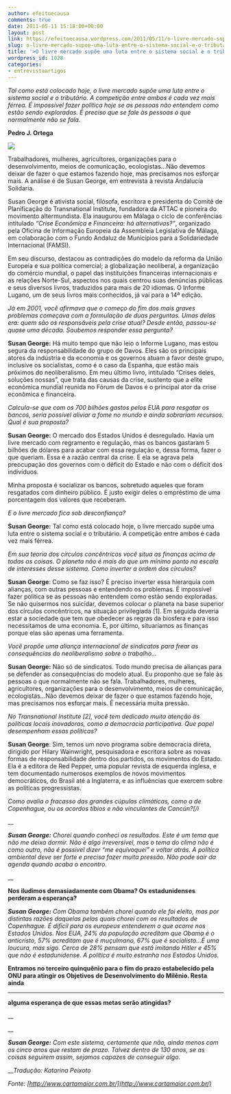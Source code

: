 ```yaml
---
author: efeitoecausa
comments: true
date: 2011-05-11 15:18:00+00:00
layout: post
link: https://efeitoecausa.wordpress.com/2011/05/11/o-livre-mercado-supoe-uma-luta-entre-o-sistema-social-e-o-tributario/
slug: o-livre-mercado-supoe-uma-luta-entre-o-sistema-social-e-o-tributario
title: '>O livre mercado supõe uma luta entre o sistema social e o tributário'
wordpress_id: 1028
categories:
- entrevistaartigos
---
```


>  


_Tal como está colocado hoje, o livre mercado supõe uma luta entre o sistema social e o tributário. A competição entre ambos é cada vez mais férrea. É impossível fazer política hoje se as pessoas não entendem como estão sendo exploradas. É preciso que se fale às pessoas o que normalmente não se fala._

**Pedro J. Ortega**

![](http://www.cartamaior.com.br/arquivosCartaMaior/FOTO/62/foto_mat_27424.jpg)

Trabalhadores, mulheres, agricultores, organizações para o desenvolvimento, meios de comunicação, ecologistas…Não devemos deixar de fazer o que estamos fazendo hoje, mas precisamos nos esforçar mais. A análise é de Susan George, em entrevista à revista Andalucía Solidaria.

Susan George é ativista social, filósofa, escritora e presidenta do Comitê de Planificação do Transnational Institute, fundadora da ATTAC e pioneira do movimento altermundista. Ela inaugurou em Málaga o ciclo de conferências intitulado _“Crise Econômica e Financeira: há alternativas?”_, organizado pela Oficina de Informação Europeia da Assembleia Legislativa de Málaga, em colaboração com o Fundo Andaluz de Municípios para a Solidariedade Internacional (FAMSI).

Em seu discurso, destacou as contradições do modelo da reforma da União Europeia e sua política comercial; a globalização neoliberal, a organização do comércio mundial, o papel das instituições financeiras internacionais e as relações Norte-Sul, aspectos nos quais centrou suas denúncias públicas e seus diversos livros, traduzidos para mais de 20 idiomas. O Informe Lugano, um de seus livros mais conhecidos, já vai para a 14ª edição.

_Já em 2001, você afirmava que o começo do fim dos mais graves problemas começava com a formulação de duas perguntas. Umas delas era: quem são os responsáveis pela crise atual? Desde então, passou-se quase uma década. Soubemos responder essa pergunta?_

**Susan George:** Há muito tempo que não leio o Informe Lugano, mas estou segura da responsabilidade do grupo de Davos. Eles são os principais atores da indústria e da economia e os governos atuam a favor deste grupo, inclusive os socialistas, como é o caso da Espanha, que estão mais próximos do neoliberalismo. Em meu último livro, intitulado “Crises deles, soluções nossas”, que trata das causas da crise, sustento que a elite econômica mundial reunida no Fórum de Davos é o principal ator da crise econômica e financeira.

_Calcula-se que com os 700 bilhões gastos pelos EUA para resgatar os bancos, seria possível aliviar a fome no mundo e ainda sobrariam recursos. Qual é sua proposta?_

**Susan George:** O mercado dos Estados Unidos é desregulado. Havia um livre mercado com regramento e regulação, mas os bancos gastaram 5 bilhões de dólares para acabar com essa regulação e, dessa forma, fazer o que queriam. Essa é a razão central da crise. E ela se agrava pela preocupação dos governos com o déficit do Estado e não com o déficit dos indivíduos.

Minha proposta é socializar os bancos, sobretudo aqueles que foram resgatados com dinheiro público. É justo exigir deles o empréstimo de uma porcentagem dos valores que receberam.

_E o livre mercado fica sob desconfiança?_

**Susan George:** Tal como está colocado hoje, o livre mercado supõe uma luta entre o sistema social e o tributário. A competição entre ambos é cada vez mais férrea.

_Em sua teoria dos círculos concêntricos você situa as finanças acima de todas as coisas. O planeta não é mais do que um mínimo ponto na escala de interesses desse sistema. Como inverter a ordem dos círculos?_

**Susan George**: Como se faz isso? É preciso inverter essa hierarquia com alianças, com outras pessoas e entendendo os problemas. É impossível fazer política se as pessoas não entendem como estão sendo exploradas. Se não quisermos nos suicidar, devemos colocar o planeta na base superior dos círculos concêntricos, na situação privilegiada [1]. Em seguida deveria estar a sociedade que tem que obedecer as regras da biosfera e para isso necessitamos de uma economia. E, por último, situaríamos as finanças porque elas são apenas uma ferramenta.

_Você propõe uma aliança internacional de sindicatos para frear as consequências do neoliberalismo sobre o trabalho…_

**Susan George:** Não só de sindicatos. Todo mundo precisa de alianças para se defender as consequências do modelo atual. Eu proponho que se fale às pessoas o que normalmente não se fala. Trabalhadores, mulheres, agricultores, organizações para o desenvolvimento, meios de comunicação, ecologistas…Não devemos deixar de fazer o que estamos fazendo hoje, mas precisamos nos esforçar mais. É necessária muita pressão.

_No Transnational Institute [2], você tem dedicado muita atenção às políticas locais inovadoras, como a democracia participativa. Que papel desempenham essas políticas?_

**Susan George**: Sim, temos um novo programa sobre democracia direta, dirigido por Hilary Wainwright, pesquisadora e escritora sobre as novas formas de responsabilidade dentro dos partidos, os movimentos do Estado. Ela é a editora de Red Pepper, uma popular revista de esquerda inglesa, e tem documentado numerosos exemplos de novos movimentos democráticos, do Brasil até a Inglaterra, e as influências que exercem sobre as políticas progressistas.

_Como avalia o fracasso das grandes cúpulas climáticas, como a de Copenhague, ou os acordos tíbios e não vinculantes de Cancún?[/i_

__

_**Susan George:** Chorei quando conheci os resultados. Este é um tema que não me deixa dormir. Não é algo irreversível, mas o tema do clima não é como outro, não é possível dizer “me equivoquei” e voltar atrás. A política ambiental deve ser forte e precisa fazer muita pressão. Não pode sair da agenda quando acaba o encontro._

__  


__Nos iludimos demasiadamente com Obama? Os estadunidenses perderam a esperança?__

_**Susan George:** Com Obama também chorei quando ele foi eleito, mas por distintas razões daquelas pelas quais chorei com os resultados de Copenhague. É difícil para os europeus entenderem o que ocorre nos Estados Unidos. Nos EUA, 24% da população acreditam que Obama é o anticristo, 57% acreditam que é muçulmano, 67% que é socialista…É uma loucura, mas sigo. Cerca de 28% pensam que está imitando Hitler e 45% que não é estadunidense. A política é muito estranha nos Estados Unidos._

__Entramos no terceiro quinquênio para o fim do prazo estabelecido pela ONU para atingir os Objetivos de Desenvolvimento do Milênio. Resta ainda__

  


____

__alguma esperança de que essas metas serão atingidas?__

__  


__

_**Susan George:** Com este sistema, certamente que não, ainda menos com os cinco anos que restam de prazo. Talvez dentro de 130 anos, se as coisas seguirem assim, sejamos capazes de conseguir algo._

___Tradução: Katarina Peixoto_

_Fonte: [http://www.cartamaior.com.br/](http://www.cartamaior.com.br/)_
